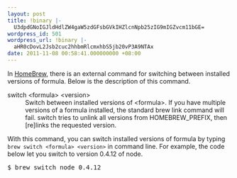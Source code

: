 ```yaml
---
layout: post
title: !binary |-
  U3dpdGNoIGJldHdlZW4gaW5zdGFsbGVkIHZlcnNpb25zIG9mIGZvcm11bGE=
wordpress_id: 501
wordpress_url: !binary |-
  aHR0cDovL2Jsb2cuc2hhbmRlcmxhbS5jb20vP3A9NTAx
date: 2011-11-08 00:58:41.000000000 +08:00
---
```

<p>
In <a href="http://mxcl.github.com/homebrew/">HomeBrew</a>, there is an external command for switching between installed versions of formula. Below is the description of this command.
</p>
<dl>
<dt>switch &lt;formula&gt; &lt;version&gt;</dt>
<dd>
Switch between installed versions of &lt;formula&gt;. If you have multiple versions of a formula installed, the standard brew link command will fail. switch tries to unlink all versions from HOMEBREW_PREFIX, then [re]links the requested version.
</dd>
</dl>
<p>
With this command, you can switch installed versions of formula by typing <code>brew switch &lt;formula&gt; &lt;version&gt;</code> in command line. For example, the code below let you switch to version 0.4.12 of node.
<pre>
$ brew switch node 0.4.12
</pre>
</p>
